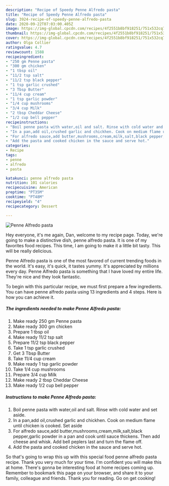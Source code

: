 ```yaml
---
description: "Recipe of Speedy Penne Alfredo pasta"
title: "Recipe of Speedy Penne Alfredo pasta"
slug: 3924-recipe-of-speedy-penne-alfredo-pasta
date: 2020-09-22T07:03:00.405Z
image: https://img-global.cpcdn.com/recipes/4f2551b8bf918251/751x532cq70/penne-alfredo-pasta-recipe-main-photo.jpg
thumbnail: https://img-global.cpcdn.com/recipes/4f2551b8bf918251/751x532cq70/penne-alfredo-pasta-recipe-main-photo.jpg
cover: https://img-global.cpcdn.com/recipes/4f2551b8bf918251/751x532cq70/penne-alfredo-pasta-recipe-main-photo.jpg
author: Olga Collier
ratingvalue: 4.7
reviewcount: 1588
recipeingredient:
- "250 gm Penne pasta"
- "300 gm chicken"
- "1 tbsp oil"
- "11/2 tsp salt"
- "11/2 tsp black pepper"
- "1 tsp garlic crushed"
- "3 Tbsp Butter"
- "11/4 cup cream"
- "1 tsp garlic powder"
- "1/4 cup mushrooms"
- "3/4 cup Milk"
- "2 tbsp Cheddar Cheese"
- "1/2 cup bell pepper"
recipeinstructions:
- "Boil penne pasta with water,oil and salt. Rinse with cold water and set aside."
- "In a pan,add oil,crushed garlic and chickhen. Cook on medium flame until chicken is cooked. Set aside"
- "For alfredo sauce,add butter,mushrooms,cream,milk,salt,black pepper,garlic powder in a pan and cook until sauce thickens. Then add cheese and whisk. Add bell peplers last and turn the flame off."
- "Add the pasta and cooked chicken in the sauce and serve hot."
categories:
- Recipe
tags:
- penne
- alfredo
- pasta

katakunci: penne alfredo pasta 
nutrition: 101 calories
recipecuisine: American
preptime: "PT35M"
cooktime: "PT48M"
recipeyield: "4"
recipecategory: Dessert

---
```



![Penne Alfredo pasta](https://img-global.cpcdn.com/recipes/4f2551b8bf918251/751x532cq70/penne-alfredo-pasta-recipe-main-photo.jpg)

Hey everyone, it's me again, Dan, welcome to my recipe page. Today, we're going to make a distinctive dish, penne alfredo pasta. It is one of my favorites food recipes. This time, I am going to make it a little bit tasty. This will be really delicious.

Penne Alfredo pasta is one of the most favored of current trending foods in the world. It's easy, it's quick, it tastes yummy. It's appreciated by millions every day. Penne Alfredo pasta is something that I have loved my entire life. They're nice and they look fantastic.




To begin with this particular recipe, we must first prepare a few ingredients. You can have penne alfredo pasta using 13 ingredients and 4 steps. Here is how you can achieve it.

<!--inarticleads1-->

##### The ingredients needed to make Penne Alfredo pasta:

1. Make ready 250 gm Penne pasta
1. Make ready 300 gm chicken
1. Prepare 1 tbsp oil
1. Make ready 11/2 tsp salt
1. Prepare 11/2 tsp black pepper
1. Take 1 tsp garlic crushed
1. Get 3 Tbsp Butter
1. Take 11/4 cup cream
1. Make ready 1 tsp garlic powder
1. Take 1/4 cup mushrooms
1. Prepare 3/4 cup Milk
1. Make ready 2 tbsp Cheddar Cheese
1. Make ready 1/2 cup bell pepper




<!--inarticleads2-->

##### Instructions to make Penne Alfredo pasta:

1. Boil penne pasta with water,oil and salt. Rinse with cold water and set aside.
1. In a pan,add oil,crushed garlic and chickhen. Cook on medium flame until chicken is cooked. Set aside
1. For alfredo sauce,add butter,mushrooms,cream,milk,salt,black pepper,garlic powder in a pan and cook until sauce thickens. Then add cheese and whisk. Add bell peplers last and turn the flame off.
1. Add the pasta and cooked chicken in the sauce and serve hot.




So that's going to wrap this up with this special food penne alfredo pasta recipe. Thank you very much for your time. I'm confident you will make this at home. There's gonna be interesting food at home recipes coming up. Remember to bookmark this page on your browser, and share it to your family, colleague and friends. Thank you for reading. Go on get cooking!
